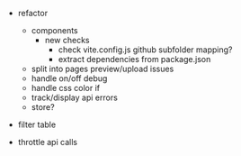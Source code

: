 - refactor
    - components
        - new checks
            - check vite.config.js github subfolder mapping?
            - extract dependencies from package.json
    - split into pages preview/upload issues
    - handle on/off debug
    - handle css color if
    - track/display api errors
    - store?

- filter table
- throttle api calls

